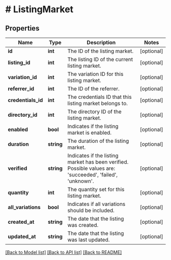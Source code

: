 # # ListingMarket

## Properties

Name | Type | Description | Notes
------------ | ------------- | ------------- | -------------
**id** | **int** | The ID of the listing market. | [optional]
**listing_id** | **int** | The listing ID of the current listing market. | [optional]
**variation_id** | **int** | The variation ID for this listing market. | [optional]
**referrer_id** | **int** | The ID of the referrer. | [optional]
**credentials_id** | **int** | The credentials ID that this listing market belongs to. | [optional]
**directory_id** | **int** | The directory ID of the listing market. | [optional]
**enabled** | **bool** | Indicates if the listing market is enabled. | [optional]
**duration** | **string** | The duration of the listing market. | [optional]
**verified** | **string** | Indicates if the listing market has been verified. Possible values are: &#39;succeeded&#39;, &#39;failed&#39;, &#39;unknown&#39;. | [optional]
**quantity** | **int** | The quantity set for this listing market. | [optional]
**all_variations** | **bool** | Indicates if all variations should be included. | [optional]
**created_at** | **string** | The date that the listing was created. | [optional]
**updated_at** | **string** | The date that the listing was last updated. | [optional]

[[Back to Model list]](../../README.md#models) [[Back to API list]](../../README.md#endpoints) [[Back to README]](../../README.md)
